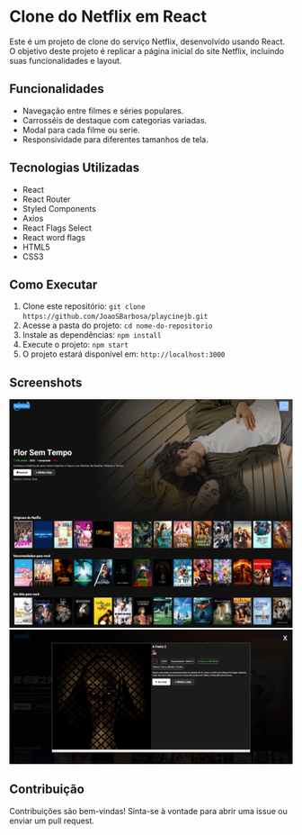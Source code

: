 # Clone do Netflix em React

Este é um projeto de clone do serviço Netflix, desenvolvido usando React. O objetivo deste projeto é replicar a página inicial do site Netflix, incluindo suas funcionalidades e layout.

## Funcionalidades

- Navegação entre filmes e séries populares.
- Carrosséis de destaque com categorias variadas.
- Modal para cada filme ou serie.
- Responsividade para diferentes tamanhos de tela.

## Tecnologias Utilizadas

- React
- React Router
- Styled Components
- Axios
- React Flags Select
- React word flags
- HTML5
- CSS3

## Como Executar

1. Clone este repositório: `git clone https://github.com/JoaoSBarbosa/playcinejb.git`
2. Acesse a pasta do projeto: `cd nome-do-repositorio`
3. Instale as dependências: `npm install`
4. Execute o projeto: `npm start`
5. O projeto estará disponível em: `http://localhost:3000`

## Screenshots

![Screenshot 1](public/print1.png)
![Screenshot 2](public/print2.png)

## Contribuição

Contribuições são bem-vindas! Sinta-se à vontade para abrir uma issue ou enviar um pull request.

